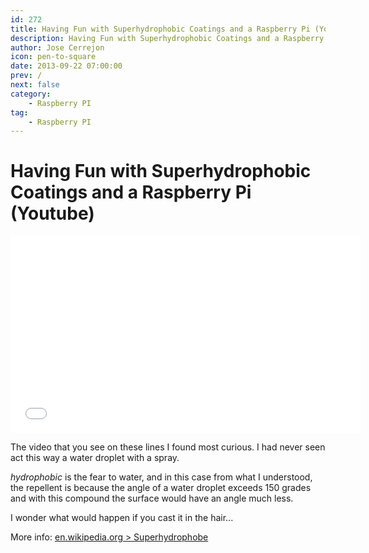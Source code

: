 ```yaml
---
id: 272
title: Having Fun with Superhydrophobic Coatings and a Raspberry Pi (Youtube)
description: Having Fun with Superhydrophobic Coatings and a Raspberry Pi (Youtube)
author: Jose Cerrejon
icon: pen-to-square
date: 2013-09-22 07:00:00
prev: /
next: false
category:
    - Raspberry PI
tag:
    - Raspberry PI
---
```


# Having Fun with Superhydrophobic Coatings and a Raspberry Pi (Youtube)

<iframe width="560" height="315" src="//www.youtube.com/embed/TLX2n3Z8iPA" frameborder="0" allowfullscreen></iframe>

The video that you see on these lines I found most curious. I had never seen act this way a water droplet with a spray.

_hydrophobic_ is the fear to water, and in this case from what I understood, the repellent is because the angle of a water droplet exceeds 150 grades and with this compound the surface would have an angle much less.

I wonder what would happen if you cast it in the hair...

More info: [en.wikipedia.org > Superhydrophobe](https://en.wikipedia.org/wiki/Superhydrophobe)
